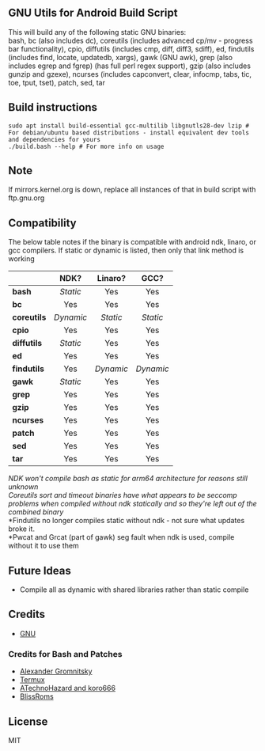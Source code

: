 ## GNU Utils for Android Build Script ##

This will build any of the following static GNU binaries:<br/>
bash, bc (also includes dc), coreutils (includes advanced cp/mv - progress bar functionality), cpio, diffutils (includes cmp, diff, diff3, sdiff), ed, findutils (includes find, locate, updatedb, xargs), gawk (GNU awk), grep (also includes egrep and fgrep) (has full perl regex support), gzip (also includes gunzip and gzexe), ncurses (includes capconvert, clear, infocmp, tabs, tic, toe, tput, tset), patch, sed, tar

## Build instructions

```
sudo apt install build-essential gcc-multilib libgnutls28-dev lzip # For debian/ubuntu based distributions - install equivalent dev tools and dependencies for yours
./build.bash --help # For more info on usage
```

## Note

If mirrors.kernel.org is down, replace all instances of that in build script with ftp.gnu.org

## Compatibility

The below table notes if the binary is compatible with android ndk, linaro, or gcc compilers. If static or dynamic is listed, then only that link method is working

|           | NDK?    | Linaro? | GCC?   |
| --------- |:-------:|:-------:|:------:|
| **bash**      | *Static*  | Yes     | Yes    |
| **bc**        | Yes     | Yes     | Yes    |
| **coreutils** | *Dynamic* | *Static*  | *Static*  |
| **cpio**      | Yes     | Yes     | Yes    |
| **diffutils** | *Static*  | Yes     | Yes    |
| **ed**        | Yes     | Yes     | Yes    |
| **findutils** | Yes     | *Dynamic* | *Dynamic* |
| **gawk**      | *Static*  | Yes     | Yes    |
| **grep**      | Yes       | Yes     | Yes    |
| **gzip**      | Yes     | Yes     | Yes    |
| **ncurses**   | Yes     | Yes     | Yes    |
| **patch**     | Yes     | Yes     | Yes    |
| **sed**       | Yes     | Yes     | Yes    |
| **tar**       | Yes     | Yes     | Yes    |

*NDK won't compile bash as static for arm64 architecture for reasons still unknown*<br/>
*Coreutils sort and timeout binaries have what appears to be seccomp problems when compiled without ndk statically and so they're left out of the combined binary*<br/>
*Findutils no longer compiles static without ndk - not sure what updates broke it.<br/>
*Pwcat and Grcat (part of gawk) seg fault when ndk is used, compile without it to use them

## Future Ideas

* Compile all as dynamic with shared libraries rather than static compile

## Credits

* [GNU](https://www.gnu.org/software/)

### Credits for Bash and Patches

* [Alexander Gromnitsky](https://github.com/gromnitsky/bash-on-android)
* [Termux](https://github.com/termux/termux-packages/tree/master/packages/bash)
* [ATechnoHazard and koro666](https://github.com/ATechnoHazard/bash_patches)
* [BlissRoms](https://github.com/BlissRoms/platform_external_bash)

## License

  MIT
